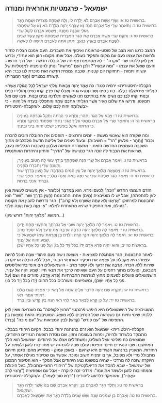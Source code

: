 ## ישמעאל - פרגמטיות אחראית ומנודה

> בראשית טז א: וְשָׂרַי אֵשֶׁת אַבְרָם לֹא יָלְדָה לוֹ; וְלָהּ שִׁפְחָה מִצְרִית וּשְׁמָהּ הָגָר.  
> בראשית טז ב: וַתֹּאמֶר שָׂרַי אֶל אַבְרָם הִנֵּה נָא עֲצָרַנִי יְהוָה מִלֶּדֶת בֹּא נָא אֶל שִׁפְחָתִי אוּלַי אִבָּנֶה מִמֶּנָּה; וַיִּשְׁמַע אַבְרָם לְקוֹל שָׂרָי.  
> בראשית טז ג: וַתִּקַּח שָׂרַי אֵשֶׁת אַבְרָם אֶת הָגָר הַמִּצְרִית שִׁפְחָתָהּ מִקֵּץ עֶשֶׂר שָׁנִים לְשֶׁבֶת אַבְרָם בְּאֶרֶץ כְּנָעַן; וַתִּתֵּן אֹתָהּ לְאַבְרָם אִישָׁהּ לוֹ לְאִשָּׁה.  

המצב כרגע הוא מצב של פוסט-טראומה ואיסוף את השברים. העם אמנם הצליח לחזור ולראות את עצמו כעם עם מקום ותפקיד בעולם. אבל אותו מקום=חזון הוא עתידי, וכרגע אין לאן ללכת: שרי "עקרה" - לא מסתמנת צמיחה של הובלה חדשה - של דרך חדשה.
והעם שואל את עצמו - "ומה עכשיו"?
ולכן העם "מרשה" ונותן לגיטימציה למנטליות של עשייה ויזמות - תחזוקת יום קטנות.
 שכבה עממית חדשה זאת מוכרת לנו כבר: היא קשורה במצרים (הָגָר הַמִּצְרִית).

<הקבלה-היסטורית>
ירמיה כט:ד: כֹּה אָמַר יְהוָה צְבָאוֹת אֱלֹהֵי יִשְׂרָאֵל לְכָל הַגּוֹלָה אֲשֶׁר הִגְלֵיתִי מִירוּשָׁלִַם בָּבֶלָה. בְּנוּ בָתִּים וְשֵׁבוּ וְנִטְעוּ גַנּוֹת וְאִכְלוּ אֶת פִּרְיָן. קְחוּ נָשִׁים וְהוֹלִידוּ בָּנִים וּבָנוֹת וּקְחוּ לִבְנֵיכֶם נָשִׁים וְאֶת בְּנוֹתֵיכֶם תְּנוּ לַאֲנָשִׁים וְתֵלַדְנָה בָּנִים וּבָנוֹת, וּרְבוּ שָׁם וְאַל תִּמְעָטוּ. וְדִרְשׁוּ אֶת שְׁלוֹם הָעִיר אֲשֶׁר הִגְלֵיתִי אֶתְכֶם שָׁמָּה וְהִתְפַּלְלוּ בַעֲדָהּ אֶל יְהוָה - כִּי בִשְׁלוֹמָהּ יִהְיֶה לָכֶם שָׁלוֹם.
</הקבלה-היסטורית>


> בראשית טז ד: וַיָּבֹא אֶל הָגָר וַתַּהַר; וַתֵּרֶא כִּי הָרָתָה וַתֵּקַל גְּבִרְתָּהּ בְּעֵינֶיהָ.  
> בראשית טז ה: וַתֹּאמֶר שָׂרַי אֶל אַבְרָם חֲמָסִי עָלֶיךָ אָנֹכִי נָתַתִּי שִׁפְחָתִי בְּחֵיקֶךָ וַתֵּרֶא כִּי הָרָתָה וָאֵקַל בְּעֵינֶיהָ; יִשְׁפֹּט יְהוָה בֵּינִי וּבֵינֶיךָ.  

ומה שקורה הוא שאנשי מעשה - יזמים וחרוצים - תופסים את ההובלה וזוכים להכרה וכבוד (וַתַּהַר - מלשון "הר" = חשיבות).
ובעוד ניצנים של אליטה חדשה מלבלבים מתוך השכבה העממית החדשה הזאת - מתעוררת תסיסה ועלבון בשכבות הכלליות בעם, שרואות את הכבוד לה זוכה הגר כנטישה של "הדרך" והחזון והיהדות האותנטית.

> בראשית טז ו: וַיֹּאמֶר אַבְרָם אֶל שָׂרַי הִנֵּה שִׁפְחָתֵךְ בְּיָדֵךְ עֲשִׂי לָהּ הַטּוֹב בְּעֵינָיִךְ; וַתְּעַנֶּהָ שָׂרַי וַתִּבְרַח מִפָּנֶיהָ.  
> בראשית טז ז: וַיִּמְצָאָהּ מַלְאַךְ יְהוָה עַל עֵין הַמַּיִם בַּמִּדְבָּר: עַל הָעַיִן בְּדֶרֶךְ שׁוּר.  
> בראשית טז ח: וַיֹּאמַר הָגָר שִׁפְחַת שָׂרַי אֵי מִזֶּה בָאת וְאָנָה תֵלֵכִי; וַתֹּאמֶר מִפְּנֵי שָׂרַי גְּבִרְתִּי אָנֹכִי בֹּרַחַת.  

הזרם העממי החדש "זוכה" לכעס ונידוי. הוא בַּמִּדְבָּר (כלומר - אין מעשים לעשות ואין לאן להתפתח), אבל יש לו מוטיבציה (מַּיִם) אחת: התבוננות (הָעַיִן בְּדֶרֶךְ שׁוּר. "שׁוּר" הוא התבוננות למרחוק: "אֶרְאֶנּוּ וְלֹא עַתָּה אֲשׁוּרֶנּוּ וְלֹא קָרוֹב").
הגר נדרשת להבין את מקומה בעולם, ואת התפקיד שהיא מתעתדת למלא: "אֵי מִזֶּה בָאת וְאָנָה תֵלֵכִי".

(המושג "מַלְאַךְ יְהוָה" דורש עיון...)

> בראשית טז ט: וַיֹּאמֶר לָהּ מַלְאַךְ יְהוָה שׁוּבִי אֶל גְּבִרְתֵּךְ וְהִתְעַנִּי תַּחַת יָדֶיהָ.  
> בראשית טז י: וַיֹּאמֶר לָהּ מַלְאַךְ יְהוָה הַרְבָּה אַרְבֶּה אֶת זַרְעֵךְ וְלֹא יִסָּפֵר מֵרֹב.  
> בראשית טז יא: וַיֹּאמֶר לָהּ מַלְאַךְ יְהוָה הִנָּךְ הָרָה וְיֹלַדְתְּ בֵּן וְקָרָאת שְׁמוֹ יִשְׁמָעֵאל כִּי שָׁמַע יְהוָה אֶל עָנְיֵךְ.  
> בראשית טז יב: וְהוּא יִהְיֶה פֶּרֶא אָדָם יָדוֹ בַכֹּל וְיַד כֹּל בּוֹ; וְעַל פְּנֵי כָל אֶחָיו יִשְׁכֹּן.  

לאחר התבוננות, הגר מסתגלת למציאות - מוצאת נישה בעם היהודי שבה תוכל להיות עצמה: היא מקבלת על עצמה את תפקיד האחראי הבוגר, אבל ללא הובלה או יוקרה. שירות ללא הכרה.
אַרְבֶּה אֶת זַרְעֵךְ וְלֹא יִסָּפֵר מֵרֹב - הישמעאלים הם אינדיבידואליסטים מטבעם, ופועלים מתוך רחמים על העם ושאיפה לרכך את תנאי חייו: שָׁמַע יְהוָה אֶל עָנְיֵךְ.
הישמעאלים פועלים לפעמים מחוץ לנורמות החברתיות (פֶּרֶא אָדָם), פזורים פה ושם (עַל פְּנֵי כָל אֶחָיו יִשְׁכֹּן), ומשפיעים ומעורבים בכל תחום (יָדוֹ בַכֹּל וְיַד כֹּל בּוֹ).

> בראשית טז יג: וַתִּקְרָא שֵׁם יְהוָה הַדֹּבֵר אֵלֶיהָ אַתָּה אֵל רֳאִי: כִּי אָמְרָה הֲגַם הֲלֹם רָאִיתִי אַחֲרֵי רֹאִי.  
> בראשית טז יד: עַל כֵּן קָרָא לַבְּאֵר בְּאֵר לַחַי רֹאִי הִנֵּה בֵין קָדֵשׁ וּבֵין בָּרֶד.  

המוטיבציה של הישמעאלים היא חיפוש פרגמטי "מחוץ לקופסה" גם כשנראה שאין לאן ללכת: שינוי וחיות גם כשנראה שכל הנתיבים ללא מוצא.
המוטיבציה הזאת נמצאת בין התפיסה של "עם קודש" (קָדֵשׁ) לבין המציאות של "עם מוכה" (בָּרֶד).

<הקבלה-היסטורית>
ישמעאל הוא זרם בהנהגת יהודי בבבל. הקיום היהודי בבבל מתמקד בלשרוד ולחיות, ופחות בעוצמה וחזון. שם נוסדת תופעת הנגידים היהודים, שמוצאים כח פוליטי אצל השליט, ומשתדלים אצלו על היהודים. ישמעאל הוא הלך המחשבה שבו הנגידים חיים: תפיסת עולם שבה להנהגה יש מחוייבות להגן ולשמור על היהדות. המעניין בהנהגת הנגידים היא שהעם - באופן עמוק - מסתייג מהם: סגנון חייהם מתבולל מדי ולא מקובל, אך בו זמנית חשוב ומוכר. אפשר גם שסיפור מגילת אסתר, על היוקרה שזכה לה מרדכי - שהיה בפשוטו נציג היהודים אצל המלך - הוא הסיפור המכונן של ישמעאל - שבא למסד את הדיאלקטיקה של "היהודי החצי-מתבולל, בעל היכולת והמחוייבות להגן ולשמר את עמו": מרדכי זכה ליוקרה - אבל עם אופוזיציה ("וְרָצוּי לְרֹב אֶחָיו"), ומתמקד בלדאוג ליהודים ("דֹּרֵשׁ טוֹב לְעַמּוֹ").
</הקבלה-היסטורית>


> בראשית טז טו: וַתֵּלֶד הָגָר לְאַבְרָם בֵּן; וַיִּקְרָא אַבְרָם שֶׁם בְּנוֹ אֲשֶׁר יָלְדָה הָגָר יִשְׁמָעֵאל.  
> בראשית טז טז: וְאַבְרָם בֶּן שְׁמֹנִים שָׁנָה וְשֵׁשׁ שָׁנִים בְּלֶדֶת הָגָר אֶת יִשְׁמָעֵאל לְאַבְרָם.  


